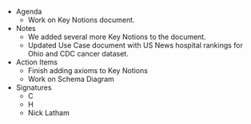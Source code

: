 * Agenda
    * Work on Key Notions document.
* Notes
    * We added several more Key Notions to the document.
    * Updated Use Case document with US News hospital rankings for Ohio and CDC cancer dataset.
* Action Items
    * Finish adding axioms to Key Notions
    * Work on Schema Diagram
* Signatures
    *  C
    *  H
    *  Nick Latham
